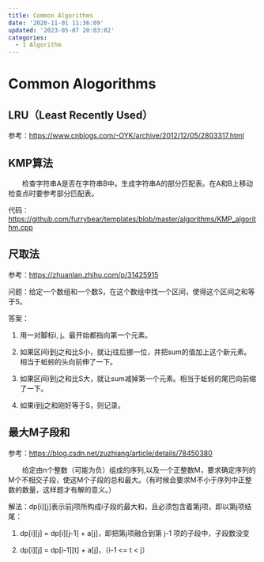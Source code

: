 ```yaml
---
title: Common Algorithms
date: '2020-11-01 11:36:09'
updated: '2023-05-07 20:03:02'
categories:
  - 1 Algorithm
---
```

# Common Alogorithms

## LRU（Least Recently Used）

参考：<https://www.cnblogs.com/-OYK/archive/2012/12/05/2803317.html>

## KMP算法

　　检查字符串A是否在字符串B中。生成字符串A的部分匹配表。在A和B上移动检查点时要参考部分匹配表。

代码：<https://github.com/furrybear/templates/blob/master/algorithms/KMP_algorithm.cpp>

## 尺取法

参考：<https://zhuanlan.zhihu.com/p/31425915>

问题：给定一个数组和一个数S，在这个数组中找一个区间，使得这个区间之和等于S。

答案：

1. 用一对脚标i, j。最开始都指向第一个元素。

2. 如果区间i到j之和比S小，就让j往后挪一位，并把sum的值加上这个新元素。相当于蚯蚓的头向前伸了一下。

3. 如果区间i到j之和比S大，就让sum减掉第一个元素。相当于蚯蚓的尾巴向前缩了一下。

4. 如果i到j之和刚好等于S，则记录。

## 最大M子段和

参考：<https://blog.csdn.net/zuzhiang/article/details/78450380>

　　给定由n个整数（可能为负）组成的序列,以及一个正整数M，要求确定序列的M个不相交子段，使这M个子段的总和最大。（有时候会要求M不小于序列中正整数的数量，这样题才有解的意义。）

解法：dp[i][j]表示前j项所构成i子段的最大和，且必须包含着第j项，即以第j项结尾：

1. dp[i][j] = dp[i][j-1] + a[j]，即把第j项融合到第 j-1 项的子段中，子段数没变

2. dp[i][j] = dp[i-1][t] + a[j]，（i-1 <= t < j）
